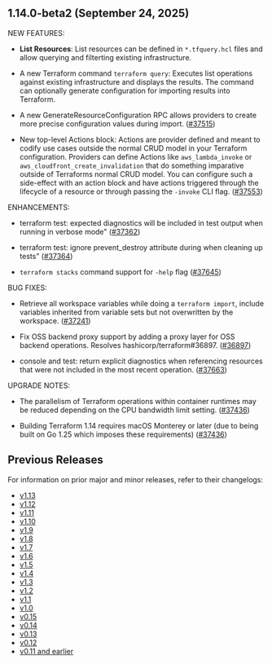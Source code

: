 ## 1.14.0-beta2 (September 24, 2025)


NEW FEATURES:

* **List Resources**: List resources can be defined in `*.tfquery.hcl` files and allow querying and filterting existing infrastructure.

* A new Terraform command `terraform query`: Executes list operations against existing infrastructure and displays the results. The command can optionally generate configuration for importing results into Terraform.

* A new GenerateResourceConfiguration RPC allows providers to create more precise configuration values during import. ([#37515](https://github.com/hashicorp/terraform/issues/37515))

* New top-level Actions block: Actions are provider defined and meant to codify use cases outside the normal CRUD model in your Terraform configuration. Providers can define Actions like `aws_lambda_invoke` or `aws_cloudfront_create_invalidation` that do something imparative outside of Terraforms normal CRUD model. You can configure such a side-effect with an action block and have actions triggered through the lifecycle of a resource or through passing the `-invoke` CLI flag. ([#37553](https://github.com/hashicorp/terraform/issues/37553))


ENHANCEMENTS:

* terraform test: expected diagnostics will be included in test output when running in verbose mode" ([#37362](https://github.com/hashicorp/terraform/issues/37362))

* terraform test: ignore prevent_destroy attribute during when cleaning up tests" ([#37364](https://github.com/hashicorp/terraform/issues/37364))

* `terraform stacks` command support for `-help` flag ([#37645](https://github.com/hashicorp/terraform/issues/37645))


BUG FIXES:

* Retrieve all workspace variables while doing a `terraform import`, include variables inherited from variable sets but not overwritten by the workspace. ([#37241](https://github.com/hashicorp/terraform/issues/37241))

* Fix OSS backend proxy support by adding a proxy layer for OSS backend operations. Resolves hashicorp/terraform#36897. ([#36897](https://github.com/hashicorp/terraform/issues/36897))

* console and test: return explicit diagnostics when referencing resources that were not included in the most recent operation. ([#37663](https://github.com/hashicorp/terraform/issues/37663))


UPGRADE NOTES:

* The parallelism of Terraform operations within container runtimes may be reduced depending on the CPU bandwidth limit setting. ([#37436](https://github.com/hashicorp/terraform/issues/37436))

* Building Terraform 1.14 requires macOS Monterey or later (due to being built on Go 1.25 which imposes these requirements) ([#37436](https://github.com/hashicorp/terraform/issues/37436))


## Previous Releases

For information on prior major and minor releases, refer to their changelogs:

- [v1.13](https://github.com/hashicorp/terraform/blob/v1.13/CHANGELOG.md)
- [v1.12](https://github.com/hashicorp/terraform/blob/v1.12/CHANGELOG.md)
- [v1.11](https://github.com/hashicorp/terraform/blob/v1.11/CHANGELOG.md)
- [v1.10](https://github.com/hashicorp/terraform/blob/v1.10/CHANGELOG.md)
- [v1.9](https://github.com/hashicorp/terraform/blob/v1.9/CHANGELOG.md)
- [v1.8](https://github.com/hashicorp/terraform/blob/v1.8/CHANGELOG.md)
- [v1.7](https://github.com/hashicorp/terraform/blob/v1.7/CHANGELOG.md)
- [v1.6](https://github.com/hashicorp/terraform/blob/v1.6/CHANGELOG.md)
- [v1.5](https://github.com/hashicorp/terraform/blob/v1.5/CHANGELOG.md)
- [v1.4](https://github.com/hashicorp/terraform/blob/v1.4/CHANGELOG.md)
- [v1.3](https://github.com/hashicorp/terraform/blob/v1.3/CHANGELOG.md)
- [v1.2](https://github.com/hashicorp/terraform/blob/v1.2/CHANGELOG.md)
- [v1.1](https://github.com/hashicorp/terraform/blob/v1.1/CHANGELOG.md)
- [v1.0](https://github.com/hashicorp/terraform/blob/v1.0/CHANGELOG.md)
- [v0.15](https://github.com/hashicorp/terraform/blob/v0.15/CHANGELOG.md)
- [v0.14](https://github.com/hashicorp/terraform/blob/v0.14/CHANGELOG.md)
- [v0.13](https://github.com/hashicorp/terraform/blob/v0.13/CHANGELOG.md)
- [v0.12](https://github.com/hashicorp/terraform/blob/v0.12/CHANGELOG.md)
- [v0.11 and earlier](https://github.com/hashicorp/terraform/blob/v0.11/CHANGELOG.md)
